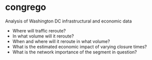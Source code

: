 # congrego
Analysis of Washington DC infrastructural and economic data

- Where will traffic reroute? 
- In what volume will it reroute? 
- When and where will it reroute in what volume?
- What is the estimated economic impact of varying closure times?
- What is the network importance of the segment in question?
